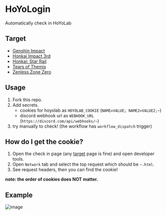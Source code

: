 # HoYoLogin
 
Automatically check in HoYoLab

## Target
- [Genshin Impact](https://act.hoyolab.com/ys/event/signin-sea-v3/index.html?act_id=e202102251931481)
- [Honkai Impact 3rd](https://act.hoyolab.com/bbs/event/signin-bh3/index.html?act_id=e202110291205111)
- [Honkai: Star Rail](https://act.hoyolab.com/bbs/event/signin/hkrpg/e202303301540311.html?act_id=e202303301540311)
- [Tears of Themis](https://act.hoyolab.com/bbs/event/signin/nxx/index.html?act_id=e202202281857121)
- [Zenless Zone Zero](https://act.hoyolab.com/bbs/event/signin/zzz/e202406031448091.html?act_id=e202406031448091)

## Usage
1. Fork this repo.
2. Add secrets.
   - cookies for hoyolab as `HOYOLAB_COOKIE` (`NAME=VALUE; NAME2=VALUE2;~`)
   - discord webhook url as `WEBHOOK_URL` (`https://discord.com/api/webhooks/~`)
3. try manually to check! (the workflow has `workflow_dispatch` trigger)

## How do I get the cookie?
1. Open the check in page (any [target](#Target) page is fine) and open developer tools.
2. Open `Network` tab and select the top request which should be `~.html`.
3. See request headers, then you can find the cookie!  

__note: the order of cookies does NOT matter.__

## Example
![image](https://github.com/user-attachments/assets/0e9629f3-7ac9-4b67-a8ad-4e674daee80a)
